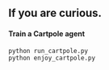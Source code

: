 ## If you are curious.

#### Train a Cartpole agent

```bash
python run_cartpole.py
python enjoy_cartpole.py
```